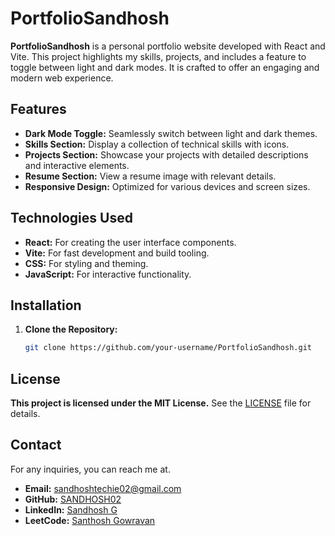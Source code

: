 # PortfolioSandhosh

**PortfolioSandhosh** is a personal portfolio website developed with React and Vite. This project highlights my skills, projects, and includes a feature to toggle between light and dark modes. It is crafted to offer an engaging and modern web experience.

## Features

- **Dark Mode Toggle:** Seamlessly switch between light and dark themes.
- **Skills Section:** Display a collection of technical skills with icons.
- **Projects Section:** Showcase your projects with detailed descriptions and interactive elements.
- **Resume Section:** View a resume image with relevant details.
- **Responsive Design:** Optimized for various devices and screen sizes.

## Technologies Used

- **React:** For creating the user interface components.
- **Vite:** For fast development and build tooling.
- **CSS:** For styling and theming.
- **JavaScript:** For interactive functionality.

## Installation

1. **Clone the Repository:**

   ```bash
   git clone https://github.com/your-username/PortfolioSandhosh.git
## License

**This project is licensed under the MIT License.** See the [LICENSE](LICENSE) file for details.

## Contact

For any inquiries, you can reach me at.

- **Email:** sandhoshtechie02@gmail.com
- **GitHub:** [SANDHOSH02](https://github.com/SANDHOSH02)
- **LinkedIn:** [Sandhosh G](https://www.linkedin.com/in/sandhosh-g-884b7b279)
- **LeetCode:** [Santhosh Gowravan](https://leetcode.com/u/santhoshgowravan/)

